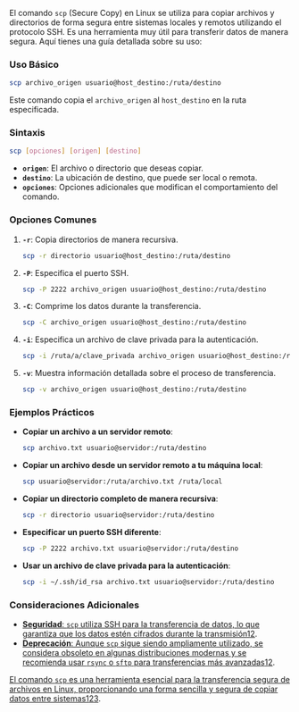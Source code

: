 El comando `scp` (Secure Copy) en Linux se utiliza para copiar archivos y directorios de forma segura entre sistemas locales y remotos utilizando el protocolo SSH. Es una herramienta muy útil para transferir datos de manera segura. Aquí tienes una guía detallada sobre su uso:

### **Uso Básico**

```bash
scp archivo_origen usuario@host_destino:/ruta/destino
```

Este comando copia el `archivo_origen` al `host_destino` en la ruta especificada.

### **Sintaxis**

```bash
scp [opciones] [origen] [destino]
```

- **`origen`**: El archivo o directorio que deseas copiar.
- **`destino`**: La ubicación de destino, que puede ser local o remota.
- **`opciones`**: Opciones adicionales que modifican el comportamiento del comando.

### **Opciones Comunes**

1. **`-r`**: Copia directorios de manera recursiva.
    
    ```bash
    scp -r directorio usuario@host_destino:/ruta/destino
    ```
    
2. **`-P`**: Especifica el puerto SSH.
    
    ```bash
    scp -P 2222 archivo_origen usuario@host_destino:/ruta/destino
    ```
    
3. **`-C`**: Comprime los datos durante la transferencia.
    
    ```bash
    scp -C archivo_origen usuario@host_destino:/ruta/destino
    ```
    
4. **`-i`**: Especifica un archivo de clave privada para la autenticación.
    
    ```bash
    scp -i /ruta/a/clave_privada archivo_origen usuario@host_destino:/ruta/destino
    ```
    
5. **`-v`**: Muestra información detallada sobre el proceso de transferencia.
    
    ```bash
    scp -v archivo_origen usuario@host_destino:/ruta/destino
    ```
    

### **Ejemplos Prácticos**

- **Copiar un archivo a un servidor remoto**:
    
    ```bash
    scp archivo.txt usuario@servidor:/ruta/destino
    ```
    
- **Copiar un archivo desde un servidor remoto a tu máquina local**:
    
    ```bash
    scp usuario@servidor:/ruta/archivo.txt /ruta/local
    ```
    
- **Copiar un directorio completo de manera recursiva**:
    
    ```bash
    scp -r directorio usuario@servidor:/ruta/destino
    ```
    
- **Especificar un puerto SSH diferente**:
    
    ```bash
    scp -P 2222 archivo.txt usuario@servidor:/ruta/destino
    ```
    
- **Usar un archivo de clave privada para la autenticación**:
    
    ```bash
    scp -i ~/.ssh/id_rsa archivo.txt usuario@servidor:/ruta/destino
    ```
    

### **Consideraciones Adicionales**

- [**Seguridad**: `scp` utiliza SSH para la transferencia de datos, lo que garantiza que los datos estén cifrados durante la transmisión](https://www.howtogeek.com/804179/scp-command-linux/)[1](https://www.howtogeek.com/804179/scp-command-linux/)[2](https://www.ionos.es/digitalguide/servidores/configuracion/scp-de-linux/).
- [**Deprecación**: Aunque `scp` sigue siendo ampliamente utilizado, se considera obsoleto en algunas distribuciones modernas y se recomienda usar `rsync` o `sftp` para transferencias más avanzadas](https://www.howtogeek.com/804179/scp-command-linux/)[1](https://www.howtogeek.com/804179/scp-command-linux/)[2](https://www.ionos.es/digitalguide/servidores/configuracion/scp-de-linux/).

[El comando `scp` es una herramienta esencial para la transferencia segura de archivos en Linux, proporcionando una forma sencilla y segura de copiar datos entre sistemas](https://www.howtogeek.com/804179/scp-command-linux/)[1](https://www.howtogeek.com/804179/scp-command-linux/)[2](https://www.ionos.es/digitalguide/servidores/configuracion/scp-de-linux/)[3](https://bing.com/search?q=comando+scp+de+linux).